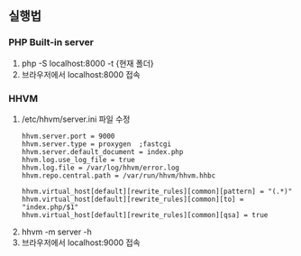 ## 실행법

### PHP Built-in server
 
1. php -S localhost:8000 -t {현재 폴더}
2. 브라우저에서 localhost:8000 접속


### HHVM

1. /etc/hhvm/server.ini 파일 수정
    ```
    hhvm.server.port = 9000
    hhvm.server.type = proxygen  ;fastcgi
    hhvm.server.default_document = index.php
    hhvm.log.use_log_file = true
    hhvm.log.file = /var/log/hhvm/error.log
    hhvm.repo.central.path = /var/run/hhvm/hhvm.hhbc
    
    hhvm.virtual_host[default][rewrite_rules][common][pattern] = "(.*)"
    hhvm.virtual_host[default][rewrite_rules][common][to] = "index.php/$1"
    hhvm.virtual_host[default][rewrite_rules][common][qsa] = true
    ```
2. hhvm -m server -h
3. 브라우저에서 localhost:9000 접속

